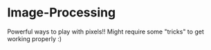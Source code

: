 # Image-Processing
Powerful ways to play with pixels!! Might require some "tricks" to get working properly :)
